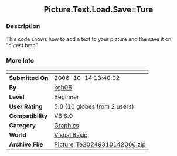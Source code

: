 ﻿<div align="center">

## Picture\.Text\.Load\.Save=Ture


</div>

### Description

This code shows how to add a text to your picture and the save it on "c:\test.bmp"
 
### More Info
 


<span>             |<span>
---                |---
**Submitted On**   |2006-10-14 13:40:02
**By**             |[kgh06](https://github.com/Planet-Source-Code/PSCIndex/blob/master/ByAuthor/kgh06.md)
**Level**          |Beginner
**User Rating**    |5.0 (10 globes from 2 users)
**Compatibility**  |VB 6\.0
**Category**       |[Graphics](https://github.com/Planet-Source-Code/PSCIndex/blob/master/ByCategory/graphics__1-46.md)
**World**          |[Visual Basic](https://github.com/Planet-Source-Code/PSCIndex/blob/master/ByWorld/visual-basic.md)
**Archive File**   |[Picture\_Te20249310142006\.zip](https://github.com/Planet-Source-Code/kgh06-picture-text-load-save-ture__1-66780/archive/master.zip)








